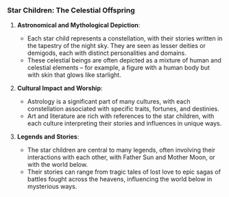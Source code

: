 ### Star Children: The Celestial Offspring

1. **Astronomical and Mythological Depiction**:
    
    - Each star child represents a constellation, with their stories written in the tapestry of the night sky. They are seen as lesser deities or demigods, each with distinct personalities and domains.
    - These celestial beings are often depicted as a mixture of human and celestial elements – for example, a figure with a human body but with skin that glows like starlight.
2. **Cultural Impact and Worship**:
    
    - Astrology is a significant part of many cultures, with each constellation associated with specific traits, fortunes, and destinies.
    - Art and literature are rich with references to the star children, with each culture interpreting their stories and influences in unique ways.
3. **Legends and Stories**:
    
    - The star children are central to many legends, often involving their interactions with each other, with Father Sun and Mother Moon, or with the world below.
    - Their stories can range from tragic tales of lost love to epic sagas of battles fought across the heavens, influencing the world below in mysterious ways.